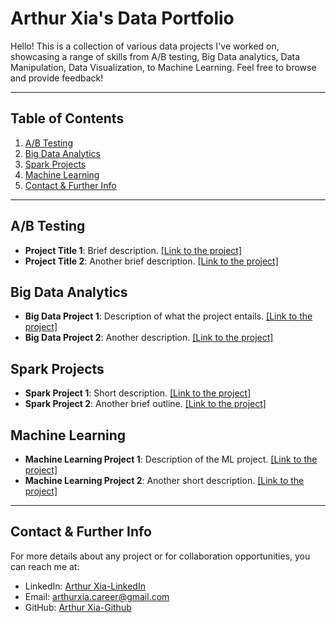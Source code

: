 # Arthur Xia's Data Portfolio

Hello! This is a collection of various data projects I've worked on, showcasing a range of skills from A/B testing, Big
Data analytics, Data Manipulation, Data Visualization, to Machine Learning. Feel free to browse and provide feedback!

---

## Table of Contents

1. [A/B Testing](#ab_test_analysis)
2. [Big Data Analytics](#big-data-analytics)
3. [Spark Projects](#spark-projects)
4. [Machine Learning](#machine-learning)
5. [Contact & Further Info](#contact--further-info)

---

## A/B Testing

- **Project Title 1**: Brief description. [[Link to the project]](#)
- **Project Title 2**: Another brief description. [[Link to the project]](#)

## Big Data Analytics

- **Big Data Project 1**: Description of what the project entails. [[Link to the project]](#)
- **Big Data Project 2**: Another description. [[Link to the project]](#)

## Spark Projects

- **Spark Project 1**: Short description. [[Link to the project]](#)
- **Spark Project 2**: Another brief outline. [[Link to the project]](#)

## Machine Learning

- **Machine Learning Project 1**: Description of the ML project. [[Link to the project]](#)
- **Machine Learning Project 2**: Another short description. [[Link to the project]](#)

---

## Contact & Further Info

For more details about any project or for collaboration opportunities, you can reach me at:

- LinkedIn: [Arthur Xia-LinkedIn](https://www.linkedin.com/in/arthur-xia-8a4a71234/)
- Email: arthurxia.career@gmail.com
- GitHub: [Arthur Xia-Github](https://github.com/ArthurXia1031)

